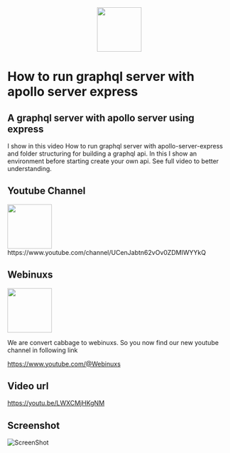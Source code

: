 <img src="https://res.cloudinary.com/dbjrx698c/image/upload/v1704611347/logo_w4vxp0.png" width="100" height="100" style="display: block; margin: 0 auto;">

# How to run graphql server with apollo server express

## A graphql server with apollo server using express
I show in this video How to run graphql server with apollo-server-express and folder structuring for building a graphql api. In this I show an environment before starting create your own api. See full video to better understanding.

## Youtube Channel
<img src="https://lh3.googleusercontent.com/d/1TahrzXTmSlN2KDtcZ3lamaJjOLmjqGAM" width="100">
https://www.youtube.com/channel/UCenJabtn62vOv0ZDMIWYYkQ

## Webinuxs
<img src="https://res.cloudinary.com/dub0dpenl/image/upload/v1726562110/Personal/xbetf83o2drangioe1ia.png" width="100" height="100">

We are convert cabbage to webinuxs. So you now find our new youtube channel in following link

https://www.youtube.com/@Webinuxs

## Video url
https://youtu.be/LWXCMjHKgNM

## Screenshot
![ScreenShot](https://lh3.googleusercontent.com/d/1_JAolvCPZ4Pn21trkUlviZ5Wc0s970N_)
